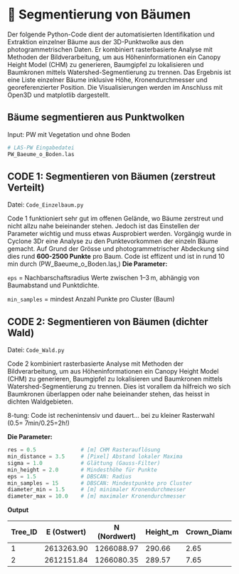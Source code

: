 # 📄 Segmentierung von Bäumen
Der folgende Python-Code dient der automatisierten Identifikation und Extraktion einzelner Bäume aus der 3D-Punktwolke aus den photogrammetrischen Daten. Er kombiniert rasterbasierte Analyse mit Methoden der Bildverarbeitung, um aus Höheninformationen ein Canopy Height Model (CHM) zu generieren, Baumgipfel zu lokalisieren und Baumkronen mittels Watershed-Segmentierung zu trennen. Das Ergebnis ist eine Liste einzelner Bäume inklusive Höhe, Kronendurchmesser und georeferenzierter Position. Die Visualisierungen werden im Anschluss mit Open3D und matplotlib dargestellt.

## Bäume segmentieren aus Punktwolken

Input: PW mit Vegetation und ohne Boden

````python
# LAS-PW Eingabedatei
PW_Baeume_o_Boden.las
````

## CODE 1:  Segmentieren von Bäumen (zerstreut Verteilt)
Datei: `Code_Einzelbaum.py`

Code 1 funktioniert sehr gut im offenen Gelände, wo Bäume zerstreut und nicht allzu nahe beieinander stehen. Jedoch ist das Einstellen der Parameter wichtig und muss etwas Ausprobiert werden. Vorgängig wurde in Cyclone 3Dr eine Analyse zu den Punktevorkommen der einzeln Bäume gemacht. Auf Grund der Grösse und photogrammetrischer Abdeckung sind dies rund **600-2500 Punkte** pro Baum.
Code ist effizent und ist in rund 10 min durch (PW_Baeume_o_Boden.las,)
**Die Parameter:**

`eps` = Nachbarschaftsradius Werte zwischen 1–3 m, abhängig von Baumabstand und Punktdichte.

`min_samples` = mindest Anzahl Punkte pro Cluster (Baum)


## CODE 2:  Segmentieren von Bäumen (dichter Wald)
Datei: `Code_Wald.py`

Code 2 kombiniert rasterbasierte Analyse mit Methoden der Bildverarbeitung, um aus Höheninformationen ein Canopy Height Model (CHM) zu generieren, Baumgipfel zu lokalisieren und Baumkronen mittels Watershed-Segmentierung zu trennen. Dies ist vorallem da hilfreich wo sich Baumkronen überlappen oder nahe beieinander stehen, das heisst in dichten Waldgebieten.

8-tung: Code ist rechenintensiv und dauert... bei zu kleiner Rasterwahl (0.5= 7min/0.25=2h!)

**Die Parameter:**
````Python
res = 0.5              # [m] CHM Rasterauflösung
min_distance = 3.5     # [Pixel] Abstand lokaler Maxima
sigma = 1.0            # Glättung (Gauss-Filter)
min_height = 2.0       # Mindesthöhe für Punkte
eps = 1.5              # DBSCAN: Radius
min_samples = 15       # DBSCAN: Mindestpunkte pro Cluster
diameter_min = 1.5     # [m] minimaler Kronendurchmesser
diameter_max = 10.0    # [m] maximaler Kronendurchmesser
````

**Output**

| Tree_ID | E (Ostwert) | N (Nordwert) | Height_m | Crown_Diameter_m |
|---------|-------------|--------------|----------|------------------|
| 1       | 2613263.90  | 1266088.97   | 290.66   | 2.65             |
| 2       | 2612151.84  | 1266080.35   | 289.57   | 7.65             |



